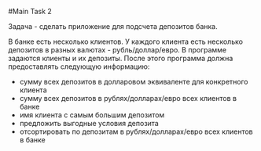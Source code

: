 #Main Task 2

Задача - сделать приложение для подсчета депозитов банка.

В банке есть несколько клиентов. У каждого клиента есть несколько депозитов в разных валютах - рубль/доллар/евро. В программе задаются клиенты и их депозиты. После этого программа должна предоставлять следующую информацию:
* сумму всех депозитов в долларовом эквиваленте для конкретного клиента
* сумму всех депозитов в рублях/долларах/евро всех клиентов в банке
* имя клиента с самым большим депозитом
* предложить выгодные условия депозита
* отсортировать по депозитам в рублях/долларах/евро всех клиентов в банке
